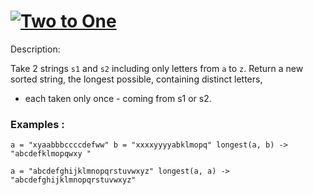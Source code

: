 # [![Two to One](https://www.codewars.com/kata/5656b6906de340bd1b0000ac)](https://www.codewars.com/kata/5656b6906de340bd1b0000ac)

Description:

Take 2 strings `s1` and `s2` including only letters from `a` to `z`. Return a new sorted string, the longest possible, containing distinct letters,

* each taken only once - coming from s1 or s2. 

### Examples : 
```
a = "xyaabbbccccdefww" b = "xxxxyyyyabklmopq" longest(a, b) -> "abcdefklmopqwxy "

a = "abcdefghijklmnopqrstuvwxyz" longest(a, a) -> "abcdefghijklmnopqrstuvwxyz" 
```
